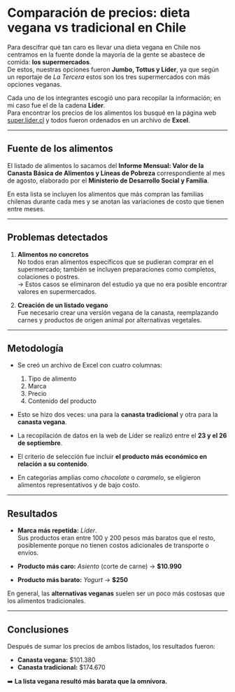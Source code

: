 # Comparación de precios: dieta vegana vs tradicional en Chile

Para descifrar qué tan caro es llevar una dieta vegana en Chile nos centramos en la fuente donde la mayoría de la gente se abastece de comida: **los supermercados**.  
De estos, nuestras opciones fueron **Jumbo, Tottus y Líder**, ya que según un reportaje de *La Tercera* estos son los tres supermercados con más opciones veganas.  

Cada uno de los integrantes escogió uno para recopilar la información; en mi caso fue el de la cadena **Líder**.  
Para encontrar los precios de los alimentos los busqué en la página web [super.lider.cl](https://super.lider.cl) y todos fueron ordenados en un archivo de **Excel**.

---

## Fuente de los alimentos

El listado de alimentos lo sacamos del **Informe Mensual: Valor de la Canasta Básica de Alimentos y Líneas de Pobreza** correspondiente al mes de agosto, elaborado por el **Ministerio de Desarrollo Social y Familia**.  

En esta lista se incluyen los alimentos que más compran las familias chilenas durante cada mes y se anotan las variaciones de costo que tienen entre meses.

---

## Problemas detectados

1. **Alimentos no concretos**  
   No todos eran alimentos específicos que se pudieran comprar en el supermercado; también se incluyen preparaciones como completos, colaciones o postres.  
   → Estos casos se eliminaron del estudio ya que no era posible encontrar valores en supermercados.

2. **Creación de un listado vegano**  
   Fue necesario crear una versión vegana de la canasta, reemplazando carnes y productos de origen animal por alternativas vegetales.

---

## Metodología

- Se creó un archivo de Excel con cuatro columnas:  
  1. Tipo de alimento  
  2. Marca  
  3. Precio  
  4. Contenido del producto  

- Esto se hizo dos veces: una para la **canasta tradicional** y otra para la **canasta vegana**.  
- La recopilación de datos en la web de Líder se realizó entre el **23 y el 26 de septiembre**.  
- El criterio de selección fue incluir **el producto más económico en relación a su contenido**.  
- En categorías amplias como *chocolate* o *caramelo*, se eligieron alimentos representativos y de bajo costo.

---

## Resultados

- **Marca más repetida:** *Líder*.  
  Sus productos eran entre 100 y 200 pesos más baratos que el resto, posiblemente porque no tienen costos adicionales de transporte o envíos.

- **Producto más caro:** *Asiento* (corte de carne) → **$10.990**  
- **Producto más barato:** *Yogurt* → **$250**

En general, las **alternativas veganas** suelen ser un poco más costosas que los alimentos tradicionales.

---

## Conclusiones

Después de sumar los precios de ambos listados, los resultados fueron:

- **Canasta vegana:** $101.380  
- **Canasta tradicional:** $174.670  

➡️ **La lista vegana resultó más barata que la omnívora.**
